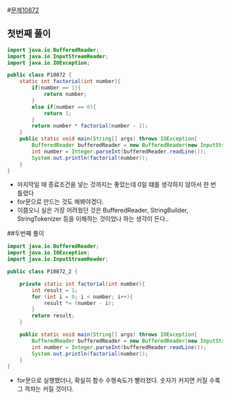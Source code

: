 #[문제10872](https://acmicpc.net/problem/10872)
## 첫번째 풀이
~~~java
import java.io.BufferedReader;
import java.io.InputStreamReader;
import java.io.IOException;

public class P10872 {
    static int factorial(int number){
        if(number == 1){
            return number;
        }
        else if(number == 0){
            return 1;
        }
        return number * factorial(number - 1);
    }
    public static void main(String[] args) throws IOException{
        BufferedReader bufferedReader = new BufferedReader(new InputStreamReader(System.in));
        int number = Integer.parseInt(bufferedReader.readLine());
        System.out.println(factorial(number));
    }
}
~~~
* 마지막일 때 종료조건을 넣는 것까지는 좋았는데 0일 떄를 생각하지 않아서 한 번 틀렸다
* for문으로 만드는 것도 해봐야겠다.
* 이쯤오니 실은 가장 어려웠던 것은 BufferedReader, StringBuilder, StringTokenizer 등을 이해하는 것이었나 하는 생각이 든다..

##두번째 풀이
~~~java
import java.io.BufferedReader;
import java.io.IOException;
import java.io.InputStreamReader;

public class P10872_2 {

    private static int factorial(int number){
        int result = 1;
        for (int i = 0; i < number; i++){
            result *= (number - i);
        }
        return result;
    }

    public static void main(String[] args) throws IOException{
        BufferedReader bufferedReader = new BufferedReader(new InputStreamReader(System.in));
        int number = Integer.parseInt(bufferedReader.readLine());
        System.out.println(factorial(number));
    }
}
~~~
* for문으로 실행했더니, 확실히 함수 수행속도가 빨라졌다. 숫자가 커지면 커질 수록 그 격차는 커질 것이다.